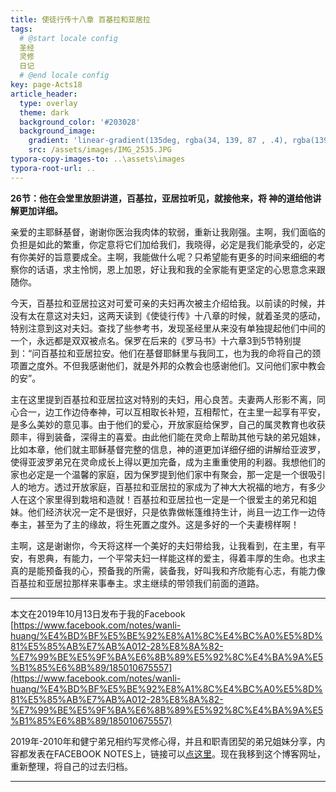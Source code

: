```yaml
---
title: 使徒行传十八章 百基拉和亚居拉
tags: 
  # @start locale config
  圣经
  灵修
  日记
  # @end locale config
key: page-Acts18
article_header:
  type: overlay
  theme: dark
  background_color: '#203028'
  background_image:
    gradient: 'linear-gradient(135deg, rgba(34, 139, 87 , .4), rgba(139, 34, 139, .4))'
    src: /assets/images/IMG_2535.JPG
typora-copy-images-to: ..\assets\images
typora-root-url: ..
---
```


**26节：他在会堂里放胆讲道，百基拉，亚居拉听见，就接他来，将 神的道给他讲解更加详细。**

<!--more-->

亲爱的主耶稣基督，谢谢你医治我肉体的软弱，重新让我刚强。主啊，我们面临的负担是如此的繁重，你定意将它们加给我们，我晓得，必定是我们能承受的，必定有你美好的旨意要成全。主啊，我能做什么呢？只希望能有更多的时间来细细的考察你的话语，求主怜悯，恩上加恩，好让我和我的全家能有更坚定的心思意念来跟随你。

今天，百基拉和亚居拉这对可爱可亲的夫妇再次被主介绍给我。以前读的时候，并没有太在意这对夫妇，这两天读到《使徒行传》十八章的时候，就着圣灵的感动，特别注意到这对夫妇。查找了些参考书，发现圣经里从来没有单独提起他们中间的一个，永远都是双双被点名。保罗在后来的《罗马书》十六章3到5节特别提到：“问百基拉和亚居拉安。他们在基督耶稣里与我同工，也为我的命将自己的颈项置之度外。不但我感谢他们，就是外邦的众教会也感谢他们。又问他们家中教会的安”。

主在这里提到百基拉和亚居拉这对特别的夫妇，用心良苦。夫妻两人形影不离，同心合一，边工作边侍奉神，可以互相取长补短，互相帮忙，在主里一起享有平安，是多么美妙的意见事。由于他们的爱心，开放家庭给保罗，自己的属灵教育也收获颇丰，得到装备，深得主的喜爱。由此他们能在灵命上帮助其他亏缺的弟兄姐妹，比如本章，他们就主耶稣基督完整的信息，神的道更加详细仔细的讲解给亚波罗，使得亚波罗弟兄在灵命成长上得以更加完备，成为主重重使用的利器。我想他们的家也必定是一个温馨的家庭，因为保罗提到他们家中有聚会，那一定是一个很吸引人的地方。透过开放家庭，百基拉和亚居拉的家成为了神大大祝福的地方，有多少人在这个家里得到栽培和造就！百基拉和亚居拉也一定是一个很爱主的弟兄和姐妹。他们经济状况一定不是很好，只是依靠做帐篷维持生计，尚且一边工作一边侍奉主，甚至为了主的缘故，将生死置之度外。这是多好的一个夫妻榜样啊！

主啊，这是谢谢你，今天将这样一个美好的夫妇带给我，让我看到，在主里，有平安，有恩典，有能力，一个平常夫妇一样能这样的爱主，得着丰厚的生命。也求主真的是能预备我的心，预备我的所需，装备我，好叫我和齐欣能有心志，有能力像百基拉和亚居拉那样来事奉主。求主继续的带领我们前面的道路。

---

本文在2019年10月13日发布于我的Facebook [https://www.facebook.com/notes/wanli-huang/%E4%BD%BF%E5%BE%92%E8%A1%8C%E4%BC%A0%E5%8D%81%E5%85%AB%E7%AB%A012-28%E8%8A%82-%E7%99%BE%E5%9F%BA%E6%8B%89%E5%92%8C%E4%BA%9A%E5%B1%85%E6%8B%89/185010675557](https://www.facebook.com/notes/wanli-huang/%E4%BD%BF%E5%BE%92%E8%A1%8C%E4%BC%A0%E5%8D%81%E5%85%AB%E7%AB%A012-28%E8%8A%82-%E7%99%BE%E5%9F%BA%E6%8B%89%E5%92%8C%E4%BA%9A%E5%B1%85%E6%8B%89/185010675557)

2019年-2010年和健宁弟兄相约写灵修心得，并且和职青团契的弟兄姐妹分享，内容都发表在FACEBOOK NOTES上，链接可以[点这里](https://www.facebook.com/wanli.huang/notes)。现在我移到这个博客网址，重新整理，将自己的过去归档。

---





